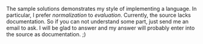 The sample solutions demonstrates my style of implementing a language.  In
particular, I prefer _normalization_ to _evaluation_.  Currently, the source
lacks documentation.  So if you can not understand some part, just send me an
email to ask.  I will be glad to answer and my answer will probably enter into
the source as documentation.  ;)

